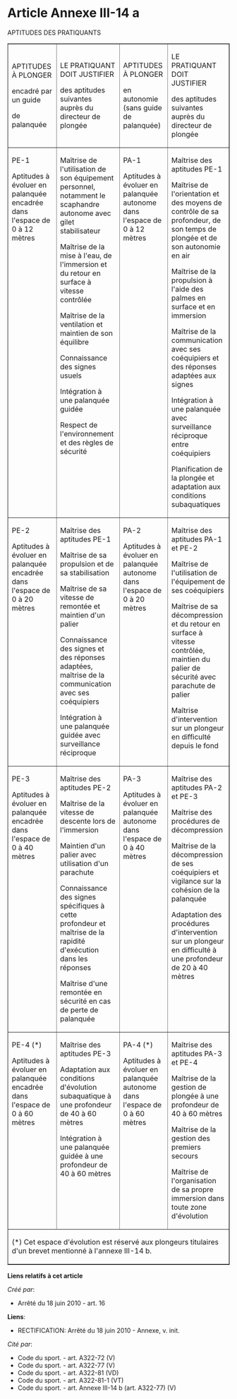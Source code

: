 # Article Annexe III-14 a

APTITUDES DES PRATIQUANTS 

<table align="center" border="1" width="750">
  <tbody>
    <tr>
      <td>

APTITUDES À PLONGER

encadré par un guide

de palanquée

</td>
      <td>

LE PRATIQUANT DOIT JUSTIFIER

des aptitudes suivantes auprès du directeur de plongée

</td>
      <td>

APTITUDES À PLONGER

en autonomie (sans guide de palanquée)

</td>
      <td>

LE PRATIQUANT DOIT JUSTIFIER

des aptitudes suivantes auprès du directeur de plongée

</td>
    </tr>
    <tr>
      <td valign="top" align="left">

PE-1 

Aptitudes à évoluer en palanquée encadrée dans l'espace de 0 à 12 mètres

</td>
      <td align="left" valign="top">

Maîtrise de l'utilisation de son équipement personnel, notamment le scaphandre autonome avec gilet stabilisateur 

Maîtrise de la mise à l'eau, de l'immersion et du retour en surface à vitesse contrôlée

Maîtrise de la ventilation et maintien de son équilibre

Connaissance des signes usuels

Intégration à une palanquée guidée

Respect de l'environnement et des règles de sécurité 

</td>
      <td align="left" valign="top">

PA-1 

Aptitudes à évoluer en palanquée autonome dans l'espace de 0 à 12 mètres 

</td>
      <td align="left" valign="top">

Maîtrise des aptitudes PE-1 

Maîtrise de l'orientation et des moyens de contrôle de sa profondeur, de son temps de plongée et de son autonomie en air

Maîtrise de la propulsion à l'aide des palmes en surface et en immersion

Maîtrise de la communication avec ses coéquipiers et des réponses adaptées aux signes

Intégration à une palanquée avec surveillance réciproque entre coéquipiers

Planification de la plongée et adaptation aux conditions subaquatiques

</td>
    </tr>
    <tr>
      <td align="left" valign="top">

PE-2 

Aptitudes à évoluer en palanquée encadrée dans l'espace de 0 à 20 mètres

</td>
      <td align="left" valign="top">

Maîtrise des aptitudes PE-1 

Maîtrise de sa propulsion et de sa stabilisation

Maîtrise de sa vitesse de remontée et maintien d'un palier

Connaissance des signes et des réponses adaptées, maîtrise de la communication avec ses coéquipiers

Intégration à une palanquée guidée avec surveillance réciproque

</td>
      <td valign="top" align="left">

PA-2 

Aptitudes à évoluer en palanquée autonome dans l'espace de 0 à 20 mètres

</td>
      <td align="left" valign="top">

Maîtrise des aptitudes PA-1 et PE-2 

Maîtrise de l'utilisation de l'équipement de ses coéquipiers

Maîtrise de sa décompression et du retour en surface à vitesse contrôlée, maintien du palier de sécurité avec parachute de
palier

Maîtrise d'intervention sur un plongeur en difficulté depuis le fond

</td>
    </tr>
    <tr>
      <td valign="top" align="left">

PE-3 

Aptitudes à évoluer en palanquée encadrée dans l'espace de 0 à 40 mètres

</td>
      <td valign="top" align="left">

Maîtrise des aptitudes PE-2 

Maîtrise de la vitesse de descente lors de l'immersion

Maintien d'un palier avec utilisation d'un parachute

Connaissance des signes spécifiques à cette profondeur et maîtrise de la rapidité d'exécution dans les réponses

Maîtrise d'une remontée en sécurité en cas de perte de palanquée

</td>
      <td valign="top" align="left">

PA-3 

Aptitudes à évoluer en palanquée autonome dans l'espace de 0 à 40 mètres

</td>
      <td align="left" valign="top">

Maîtrise des aptitudes PA-2 et PE-3 

Maîtrise des procédures de décompression

Maîtrise de la décompression de ses coéquipiers et vigilance sur la cohésion de la palanquée

Adaptation des procédures d'intervention sur un plongeur en difficulté à une profondeur de 20 à 40 mètres

</td>
    </tr>
    <tr>
      <td valign="top" align="left">

PE-4 (*) 

Aptitudes à évoluer en palanquée encadrée dans l'espace de 0 à 60 mètres 

</td>
      <td align="left" valign="top">

Maîtrise des aptitudes PE-3 

Adaptation aux conditions d'évolution subaquatique à une profondeur de 40 à 60 mètres

Intégration à une palanquée guidée à une profondeur de 40 à 60 mètres

</td>
      <td valign="top" align="left">

PA-4 (*) 

Aptitudes à évoluer en palanquée autonome dans l'espace de 0 à 60 mètres 

</td>
      <td align="left" valign="top">

Maîtrise des aptitudes PA-3 et PE-4 

Maîtrise de la gestion de plongée à une profondeur de 40 à 60 mètres

Maîtrise de la gestion des premiers secours

Maîtrise de l'organisation de sa propre immersion dans toute zone d'évolution 

</td>
    </tr>
    <tr>
      <td colspan="4">

(*) Cet espace d'évolution est réservé aux plongeurs titulaires d'un brevet mentionné à l'annexe III-14 b.

</td>
    </tr>
  </tbody>
</table>

**Liens relatifs à cet article**

_Créé par_:

  - Arrêté du 18 juin 2010 - art. 16

**Liens**:

  - RECTIFICATION: Arrêté du 18 juin 2010 -  Annexe, v. init.

_Cité par_:

  - Code du sport. - art. A322-72 (V)
  - Code du sport. - art. A322-77 (V)
  - Code du sport. - art. A322-81 (VD)
  - Code du sport. - art. A322-81-1 (VT)
  - Code du sport. - art. Annexe III-14 b (art. A322-77) (V)
